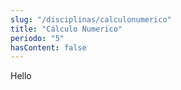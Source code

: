 ```yaml
---
slug: "/disciplinas/calculonumerico"
title: "Cálculo Numerico"
periodo: "5"
hasContent: false
---
```


Hello
